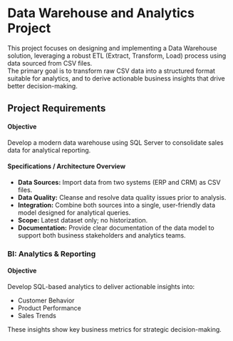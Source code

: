 # Data Warehouse and Analytics Project

This project focuses on designing and implementing a Data Warehouse solution, leveraging a robust ETL (Extract, Transform, Load) process using data sourced from CSV files.  
The primary goal is to transform raw CSV data into a structured format suitable for analytics, and to derive actionable business insights that drive better decision-making. 

## Project Requirements

#### Objective
Develop a modern data warehouse using SQL Server to consolidate sales data for analytical reporting. 
  
#### Specifications / Architecture Overview
- **Data Sources:** Import data from two systems (ERP and CRM) as CSV files.
- **Data Quality:** Cleanse and resolve data quality issues prior to analysis.
- **Integration:** Combine both sources into a single, user-friendly data model designed for analytical queries.
- **Scope:** Latest dataset only; no historization.
- **Documentation:** Provide clear documentation of the data model to support both business stakeholders and analytics teams.

### BI: Analytics & Reporting 

#### Objective
Develop SQL-based analytics to deliver actionable insights into:
- Customer Behavior
- Product Performance
- Sales Trends
  
These insights show key business metrics for strategic decision-making.


